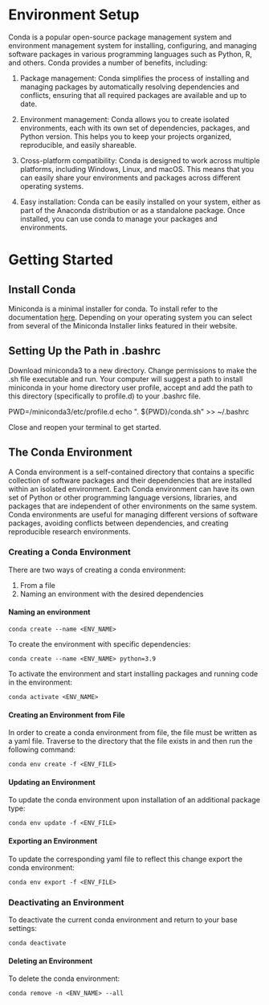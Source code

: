 # Environment Setup

Conda is a popular open-source package management system and environment management system for installing, configuring, and managing software packages in various programming languages such as Python, R, and others. Conda provides a number of benefits, including:

1. Package management: Conda simplifies the process of installing and managing packages by automatically resolving dependencies and conflicts, ensuring that all required packages are available and up to date.

2. Environment management: Conda allows you to create isolated environments, each with its own set of dependencies, packages, and Python version. This helps you to keep your projects organized, reproducible, and easily shareable.

3. Cross-platform compatibility: Conda is designed to work across multiple platforms, including Windows, Linux, and macOS. This means that you can easily share your environments and packages across different operating systems.

4. Easy installation: Conda can be easily installed on your system, either as part of the Anaconda distribution or as a standalone package. Once installed, you can use conda to manage your packages and environments.

# Getting Started

## Install Conda
Miniconda is a minimal installer for conda. To install refer to the documentation [here](https://docs.conda.io/en/latest/miniconda.html). Depending on your operating system you can select from several of the Miniconda Installer links featured in their website.

## Setting Up the Path in .bashrc
Download miniconda3 to a new directory. Change permissions to make the .sh file executable and run. Your computer will suggest a path to install miniconda in your home directory user profile, accept and add the path to this directory (specifically to profile.d) to your .bashrc file.

PWD=<PATHTO>/miniconda3/etc/profile.d
echo ". ${PWD}/conda.sh" >> ~/.bashrc

Close and reopen your terminal to get started.
## The Conda Environment
A Conda environment is a self-contained directory that contains a specific collection of software packages and their dependencies that are installed within an isolated environment. Each Conda environment can have its own set of Python or other programming language versions, libraries, and packages that are independent of other environments on the same system. Conda environments are useful for managing different versions of software packages, avoiding conflicts between dependencies, and creating reproducible research environments.

### Creating a Conda Environment
There are two ways of creating a conda environment:
1. From a file
2. Naming an environment with the desired dependencies

#### Naming an environment
`conda create --name <ENV_NAME>`

To create the environment with specific dependencies:

`conda create --name <ENV_NAME> python=3.9`

To activate the environment and start installing packages and running code in the environment:

`conda activate <ENV_NAME>`

#### Creating an Environment from File

In order to create a conda environment from file, the file must be written as a yaml file. Traverse to the directory that the file exists in and then run the following command:

`conda env create -f <ENV_FILE>`

#### Updating an Environment
To update the conda environment upon installation of an additional package type:

`conda env update -f <ENV_FILE>`

#### Exporting an Environment
To update the corresponding yaml file to reflect this change export the conda environment:

`conda env export -f <ENV_FILE>`

### Deactivating an Environment
To deactivate the current conda environment and return to your base settings:

`conda deactivate`

#### Deleting an Environment
To delete the conda environment:

`conda remove -n <ENV_NAME> --all`

